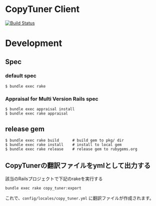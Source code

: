 CopyTuner Client
=================

[![Build Status](https://travis-ci.org/SonicGarden/copy-tuner-ruby-client.svg?branch=master)](https://travis-ci.org/SonicGarden/copy-tuner-ruby-client)

Development
=================

## Spec

### default spec

    $ bundle exec rake

### Appraisal for Multi Version Rails spec

    $ bundle exec appraisal install
    $ bundle exec rake appraisal

## release gem

    $ bundle exec rake build      # build gem to pkg/ dir
    $ bundle exec rake install    # install to local gem
    $ bundle exec rake release    # release gem to rubygems.org

## CopyTunerの翻訳ファイルをymlとして出力する

該当のRailsプロジェクトで下記のrakeを実行する

```
bundle exec rake copy_tuner:export
```

これで、`config/locales/copy_tuner.yml` に翻訳ファイルが作成されます。
